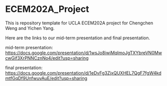 # ECEM202A_Project
This is repository template for UCLA ECEM202A project for Chengchen Weng and Yichen Yang.

Here are the links to our mid-term presentation and final presentation.

mid-term presentation: https://docs.google.com/presentation/d/1wsJo8iwiMqlmoJgTXYbreVN0MwcwGif3XrPNNCznNo4/edit?usp=sharing

final presentation: https://docs.google.com/presentation/d/1eDvFg3ZjxQUXHEL7QgF7fgW4kdmtfGqDf9UnfwuvAuE/edit?usp=sharing
